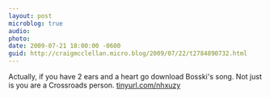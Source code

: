 ```yaml
---
layout: post
microblog: true
audio: 
photo: 
date: 2009-07-21 18:00:00 -0600
guid: http://craigmcclellan.micro.blog/2009/07/22/t2784890732.html
---
```

Actually, if you have 2 ears and a heart go download Bosski's song.  Not just is you are a Crossroads person. [tinyurl.com/nhxuzy](http://tinyurl.com/nhxuzy)
